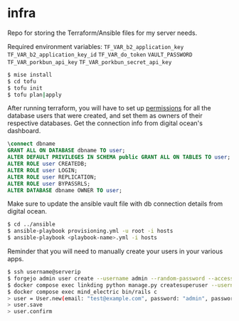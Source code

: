 # infra

Repo for storing the Terraform/Ansible files for my server needs.

Required environment variables:
`TF_VAR_b2_application_key`
`TF_VAR_b2_application_key_id`
`TF_VAR_do_token`
`VAULT_PASSWORD`
`TF_VAR_porkbun_api_key`
`TF_VAR_porkbun_secret_api_key`

```sh
$ mise install
$ cd tofu
$ tofu init
$ tofu plan|apply
```

After running terraform, you will have to set up [permissions](https://docs.digitalocean.com/products/databases/postgresql/how-to/modify-user-privileges/) for all the database users that were created, and set them as owners of their respective databases. Get the connection info from digital ocean's dashboard.

```sql
\connect dbname
GRANT ALL ON DATABASE dbname TO user;
ALTER DEFAULT PRIVILEGES IN SCHEMA public GRANT ALL ON TABLES TO user;
ALTER ROLE user CREATEDB;
ALTER ROLE user LOGIN;
ALTER ROLE user REPLICATION;
ALTER ROLE user BYPASSRLS;
ALTER DATABASE dbname OWNER TO user;
```

Make sure to update the ansible vault file with db connection details from digital ocean.

```sh
$ cd ../ansible
$ ansible-playbook provisioning.yml -u root -i hosts
$ ansible-playbook <playbook-name>.yml -i hosts
```

Reminder that you will need to manually create your users in your various apps.

```sh
$ ssh username@serverip
$ forgejo admin user create --username admin --random-password --access-token --admin --email test@example.com
$ docker compose exec linkding python manage.py createsuperuser --username=admin --email=test@example.com
$ docker compose exec mind_electric bin/rails c
> user = User.new(email: "test@example.com", password: "admin", password_confirmation: "admin")
> user.save
> user.confirm
```
